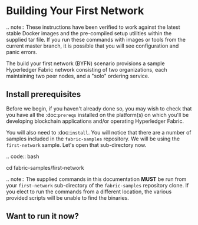 Building Your First Network
===========================

.. note:: These instructions have been verified to work against the
          latest stable Docker images and the pre-compiled
          setup utilities within the supplied tar file. If you run
          these commands with images or tools from the current master
          branch, it is possible that you will see configuration and panic
          errors.

The build your first network (BYFN) scenario provisions a sample Hyperledger
Fabric network consisting of two organizations, each maintaining two peer
nodes, and a "solo" ordering service.

Install prerequisites
---------------------

Before we begin, if you haven't already done so, you may wish to check that
you have all the :doc:`prereqs` installed on the platform(s)
on which you'll be developing blockchain applications and/or operating
Hyperledger Fabric.

You will also need to :doc:`install`. You will notice
that there are a number of samples included in the ``fabric-samples``
repository. We will be using the ``first-network`` sample. Let's open that
sub-directory now.

.. code:: bash

  cd fabric-samples/first-network

.. note:: The supplied commands in this documentation
          **MUST** be run from your ``first-network`` sub-directory
          of the ``fabric-samples`` repository clone.  If you elect to run the
          commands from a different location, the various provided scripts
          will be unable to find the binaries.

Want to run it now?
-------------------


